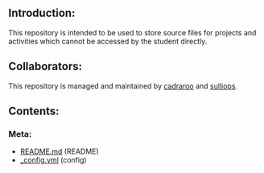 <!--- Start --->
<!--- Introduction Section --->
## Introduction:
This repository is intended to be used to store source files for projects and activities which cannot be accessed by the student directly.
<!--- End Introduction Section --->
<!--- Collaborators Section --->
## Collaborators:
This repository is managed and maintained by <a href="https://github.com/cadraroo" target="_blank">cadraroo</a> and <a href="https://github.com/sulliops" target="_blank">sulliops</a>.
<!--- End Collaborators Section --->
<!--- Contents Section --->
## Contents:
<!--- Meta Section --->
### Meta:
<!--- Meta Files Section --->
* <a href="https://github.com/JPIICatholicSchoolCS/CSP/blob/master/README.md" target="_blank">README.md</a> (README)
* <a href="https://github.com/JPIICatholicSchoolCS/CSP/blob/master/_config.yml" target="_blank">_config.yml</a> (config)
<!--- End Meta Files Section --->
<!--- End Meta Section --->
<!--- End Contents Section --->
<!--- End --->
